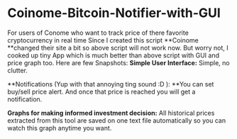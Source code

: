 # Coinome-Bitcoin-Notifier-with-GUI
For users of Conome who want to track price of there favorite cryptocurrency in real time
Since I created this script **Coinome **changed their site a bit so above script will not work now.
But worry not, I cooked up tiny App which is much better than above script with GUI and price graph too.
Here are few Snapshots:
**Simple User Interface:**
Simple, no clutter.

**Notifications (Yup with that annoying ting sound :D ):
**You can set buy/sell price alert. And once that price is reached you will get a notification.

**Graphs for making informed investment decision:**
All historical prices extracted from this tool are saved on one text file automatically so you can watch this graph anytime you want.

